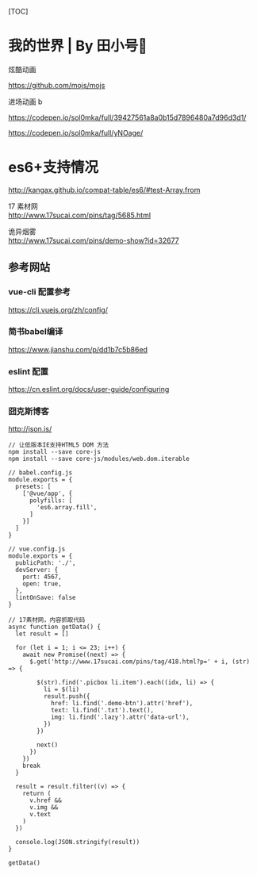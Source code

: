 [TOC]

# 我的世界 | By 田小号🎺

炫酷动画

https://github.com/mojs/mojs

进场动画 b<b></b>

https://codepen.io/sol0mka/full/39427561a8a0b15d7896480a7d96d3d1/

https://codepen.io/sol0mka/full/yNOage/

# es6+支持情况

http://kangax.github.io/compat-table/es6/#test-Array.from

17 素材网 <br>
http://www.17sucai.com/pins/tag/5685.html

诡异烟雾 <br>
http://www.17sucai.com/pins/demo-show?id=32677

## 参考网站

### vue-cli 配置参考

https://cli.vuejs.org/zh/config/

### 简书babel编译

https://www.jianshu.com/p/dd1b7c5b86ed

### eslint 配置

https://cn.eslint.org/docs/user-guide/configuring

### 囧克斯博客

http://json.is/

```
// 让低版本IE支持HTML5 DOM 方法
npm install --save core-js
npm install --save core-js/modules/web.dom.iterable
```

```
// babel.config.js
module.exports = {
  presets: [
    ['@vue/app', {
      polyfills: [
        'es6.array.fill',
      ]
    }]
  ]
}
```

```
// vue.config.js
module.exports = {
  publicPath: './',
  devServer: {
    port: 4567,
    open: true,
  },
  lintOnSave: false
}
```

```
// 17素材网，内容抓取代码
async function getData() {
  let result = []

  for (let i = 1; i <= 23; i++) {
    await new Promise((next) => {
      $.get('http://www.17sucai.com/pins/tag/418.html?p=' + i, (str) => {

        $(str).find('.picbox li.item').each((idx, li) => {
          li = $(li)
          result.push({
            href: li.find('.demo-btn').attr('href'),
            text: li.find('.txt').text(),
            img: li.find('.lazy').attr('data-url'),
          })
        })

        next()
      })
    })
    break
  }

  result = result.filter((v) => {
    return (
      v.href &&
      v.img &&
      v.text
    )
  })

  console.log(JSON.stringify(result))
}

getData()

```